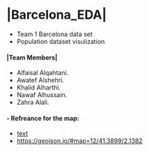 # |Barcelona_EDA|

- Team 1 Barcelona data set 
- Population dataset visulization


#### |Team Members| 
- Alfaisal Alqahtani.
- Awatef Alshehri.
- Khalid Alharthi.
- Nawaf Alhussain.
- Zahra Alali.


#### - Refreance for the map: 
- [text](https://franherreragon.medium.com/making-barcelonas-robbery-cases-choropleth-map-71f1bd406dfc)
- https://geojson.io/#map=12/41.3899/2.1382
